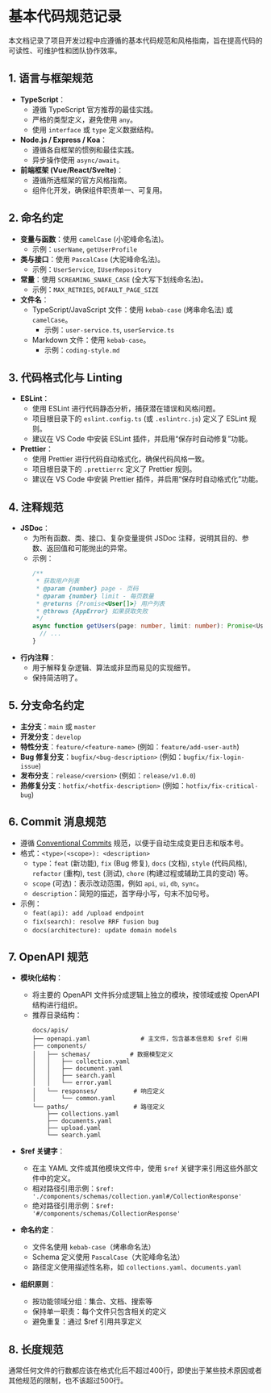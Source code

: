 # 基本代码规范记录

本文档记录了项目开发过程中应遵循的基本代码规范和风格指南，旨在提高代码的可读性、可维护性和团队协作效率。

## 1. 语言与框架规范

- **TypeScript**：
  - 遵循 TypeScript 官方推荐的最佳实践。
  - 严格的类型定义，避免使用 `any`。
  - 使用 `interface` 或 `type` 定义数据结构。
- **Node.js / Express / Koa**：
  - 遵循各自框架的惯例和最佳实践。
  - 异步操作使用 `async/await`。
- **前端框架 (Vue/React/Svelte)**：
  - 遵循所选框架的官方风格指南。
  - 组件化开发，确保组件职责单一、可复用。

## 2. 命名约定

- **变量与函数**：使用 `camelCase` (小驼峰命名法)。
  - 示例：`userName`, `getUserProfile`
- **类与接口**：使用 `PascalCase` (大驼峰命名法)。
  - 示例：`UserService`, `IUserRepository`
- **常量**：使用 `SCREAMING_SNAKE_CASE` (全大写下划线命名法)。
  - 示例：`MAX_RETRIES`, `DEFAULT_PAGE_SIZE`
- **文件名**：
  - TypeScript/JavaScript 文件：使用 `kebab-case` (烤串命名法) 或 `camelCase`。
    - 示例：`user-service.ts`, `userService.ts`
  - Markdown 文件：使用 `kebab-case`。
    - 示例：`coding-style.md`

## 3. 代码格式化与 Linting

- **ESLint**：
  - 使用 ESLint 进行代码静态分析，捕获潜在错误和风格问题。
  - 项目根目录下的 `eslint.config.ts` (或 `.eslintrc.js`) 定义了 ESLint 规则。
  - 建议在 VS Code 中安装 ESLint 插件，并启用“保存时自动修复”功能。
- **Prettier**：
  - 使用 Prettier 进行代码自动格式化，确保代码风格一致。
  - 项目根目录下的 `.prettierrc` 定义了 Prettier 规则。
  - 建议在 VS Code 中安装 Prettier 插件，并启用“保存时自动格式化”功能。

## 4. 注释规范

- **JSDoc**：
  - 为所有函数、类、接口、复杂变量提供 JSDoc 注释，说明其目的、参数、返回值和可能抛出的异常。
  - 示例：
    ```typescript
    /**
     * 获取用户列表
     * @param {number} page - 页码
     * @param {number} limit - 每页数量
     * @returns {Promise<User[]>} 用户列表
     * @throws {AppError} 如果获取失败
     */
    async function getUsers(page: number, limit: number): Promise<User[]> {
      // ...
    }
    ```
- **行内注释**：
  - 用于解释复杂逻辑、算法或非显而易见的实现细节。
  - 保持简洁明了。

## 5. 分支命名约定

- **主分支**：`main` 或 `master`
- **开发分支**：`develop`
- **特性分支**：`feature/<feature-name>` (例如：`feature/add-user-auth`)
- **Bug 修复分支**：`bugfix/<bug-description>` (例如：`bugfix/fix-login-issue`)
- **发布分支**：`release/<version>` (例如：`release/v1.0.0`)
- **热修复分支**：`hotfix/<hotfix-description>` (例如：`hotfix/fix-critical-bug`)

## 6. Commit 消息规范

- 遵循 [Conventional Commits](https://www.conventionalcommits.org/en/v1.0.0/) 规范，以便于自动生成变更日志和版本号。
- 格式：`<type>(<scope>): <description>`
  - `type`：`feat` (新功能), `fix` (Bug 修复), `docs` (文档), `style` (代码风格), `refactor` (重构), `test` (测试), `chore` (构建过程或辅助工具的变动) 等。
  - `scope` (可选)：表示改动范围，例如 `api`, `ui`, `db`, `sync`。
  - `description`：简短的描述，首字母小写，句末不加句号。
- 示例：
  - `feat(api): add /upload endpoint`
  - `fix(search): resolve RRF fusion bug`
  - `docs(architecture): update domain models`

## 7. OpenAPI 规范

- **模块化结构**：
  - 将主要的 OpenAPI 文件拆分成逻辑上独立的模块，按领域或按 OpenAPI 结构进行组织。
  - 推荐目录结构：
    ```
    docs/apis/
    ├── openapi.yaml              # 主文件，包含基本信息和 $ref 引用
    ├── components/
    │   ├── schemas/           # 数据模型定义
    │   │   ├── collection.yaml
    │   │   ├── document.yaml
    │   │   ├── search.yaml
    │   │   └── error.yaml
    │   └── responses/          # 响应定义
    │       └── common.yaml
    └── paths/                  # 路径定义
        ├── collections.yaml
        ├── documents.yaml
        ├── upload.yaml
        └── search.yaml
    ```

- **$ref 关键字**：
  - 在主 YAML 文件或其他模块文件中，使用 `$ref` 关键字来引用这些外部文件中的定义。
  - 相对路径引用示例：`$ref: './components/schemas/collection.yaml#/CollectionResponse'`
  - 绝对路径引用示例：`$ref: '#/components/schemas/CollectionResponse'`

- **命名约定**：
  - 文件名使用 `kebab-case`（烤串命名法）
  - Schema 定义使用 `PascalCase`（大驼峰命名法）
  - 路径定义使用描述性名称，如 `collections.yaml`、`documents.yaml`

- **组织原则**：
  - 按功能领域分组：集合、文档、搜索等
  - 保持单一职责：每个文件只包含相关的定义
  - 避免重复：通过 $ref 引用共享定义

## 8. 长度规范
通常任何文件的行数都应该在格式化后不超过400行，即使出于某些技术原因或者其他规范的限制，也不该超过500行。